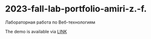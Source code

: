# 2023-fall-lab-portfolio-amiri-z.-f.
Лабораторная работа по Веб-технологиям

The demo is available via [LINK](https://amirymax.github.io/2023-fall-lab-portfolio-amiri-z.-f./)
